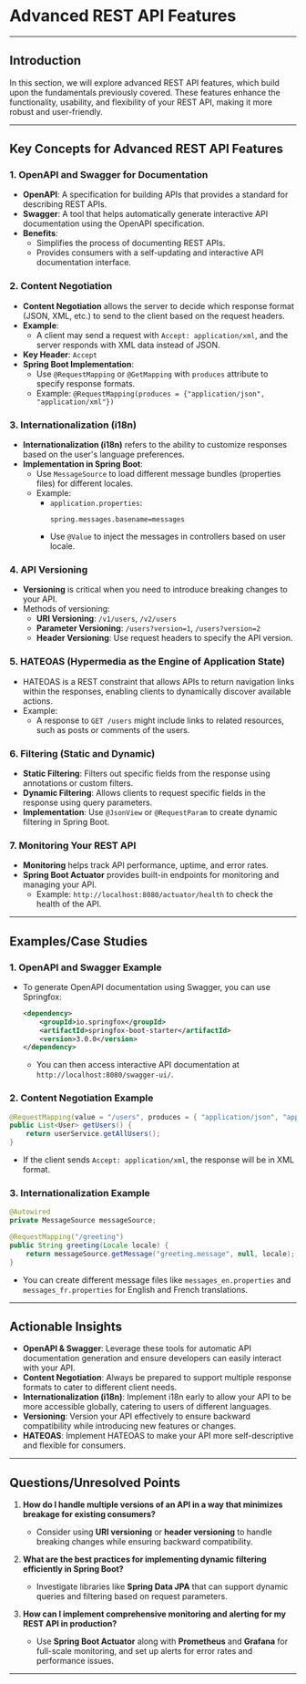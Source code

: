 # Advanced REST API Features

---

## **Introduction**

In this section, we will explore advanced REST API features, which build upon the fundamentals previously covered. These features enhance the functionality, usability, and flexibility of your REST API, making it more robust and user-friendly.

---

## **Key Concepts for Advanced REST API Features**

### **1. OpenAPI and Swagger for Documentation**

- **OpenAPI**: A specification for building APIs that provides a standard for describing REST APIs.
- **Swagger**: A tool that helps automatically generate interactive API documentation using the OpenAPI specification.
- **Benefits**:
  - Simplifies the process of documenting REST APIs.
  - Provides consumers with a self-updating and interactive API documentation interface.

### **2. Content Negotiation**

- **Content Negotiation** allows the server to decide which response format (JSON, XML, etc.) to send to the client based on the request headers.
- **Example**: 
  - A client may send a request with `Accept: application/xml`, and the server responds with XML data instead of JSON.
- **Key Header**: `Accept`
- **Spring Boot Implementation**:
  - Use `@RequestMapping` or `@GetMapping` with `produces` attribute to specify response formats.
  - Example: `@RequestMapping(produces = {"application/json", "application/xml"})`

### **3. Internationalization (i18n)**

- **Internationalization (i18n)** refers to the ability to customize responses based on the user's language preferences.
- **Implementation in Spring Boot**:
  - Use `MessageSource` to load different message bundles (properties files) for different locales.
  - Example:
    - `application.properties`:
      ```
      spring.messages.basename=messages
      ```
    - Use `@Value` to inject the messages in controllers based on user locale.

### **4. API Versioning**

- **Versioning** is critical when you need to introduce breaking changes to your API.
- Methods of versioning:
  - **URI Versioning**: `/v1/users`, `/v2/users`
  - **Parameter Versioning**: `/users?version=1`, `/users?version=2`
  - **Header Versioning**: Use request headers to specify the API version.

### **5. HATEOAS (Hypermedia as the Engine of Application State)**

- HATEOAS is a REST constraint that allows APIs to return navigation links within the responses, enabling clients to dynamically discover available actions.
- Example:
  - A response to `GET /users` might include links to related resources, such as posts or comments of the users.

### **6. Filtering (Static and Dynamic)**

- **Static Filtering**: Filters out specific fields from the response using annotations or custom filters.
- **Dynamic Filtering**: Allows clients to request specific fields in the response using query parameters.
- **Implementation**: Use `@JsonView` or `@RequestParam` to create dynamic filtering in Spring Boot.

### **7. Monitoring Your REST API**

- **Monitoring** helps track API performance, uptime, and error rates.
- **Spring Boot Actuator** provides built-in endpoints for monitoring and managing your API.
  - Example: `http://localhost:8080/actuator/health` to check the health of the API.

---

## **Examples/Case Studies**

### **1. OpenAPI and Swagger Example**

- To generate OpenAPI documentation using Swagger, you can use Springfox:
  ```xml
  <dependency>
      <groupId>io.springfox</groupId>
      <artifactId>springfox-boot-starter</artifactId>
      <version>3.0.0</version>
  </dependency>
  ```

  - You can then access interactive API documentation at `http://localhost:8080/swagger-ui/`.

### **2. Content Negotiation Example**

```java
@RequestMapping(value = "/users", produces = { "application/json", "application/xml" })
public List<User> getUsers() {
    return userService.getAllUsers();
}
```

- If the client sends `Accept: application/xml`, the response will be in XML format.

### **3. Internationalization Example**

```java
@Autowired
private MessageSource messageSource;

@RequestMapping("/greeting")
public String greeting(Locale locale) {
    return messageSource.getMessage("greeting.message", null, locale);
}
```

- You can create different message files like `messages_en.properties` and `messages_fr.properties` for English and French translations.

---

## **Actionable Insights**

- **OpenAPI & Swagger**: Leverage these tools for automatic API documentation generation and ensure developers can easily interact with your API.
- **Content Negotiation**: Always be prepared to support multiple response formats to cater to different client needs.
- **Internationalization (i18n)**: Implement i18n early to allow your API to be more accessible globally, catering to users of different languages.
- **Versioning**: Version your API effectively to ensure backward compatibility while introducing new features or changes.
- **HATEOAS**: Implement HATEOAS to make your API more self-descriptive and flexible for consumers.

---

## **Questions/Unresolved Points**

1. **How do I handle multiple versions of an API in a way that minimizes breakage for existing consumers?**
   - Consider using **URI versioning** or **header versioning** to handle breaking changes while ensuring backward compatibility.
   
2. **What are the best practices for implementing dynamic filtering efficiently in Spring Boot?**
   - Investigate libraries like **Spring Data JPA** that can support dynamic queries and filtering based on request parameters.

3. **How can I implement comprehensive monitoring and alerting for my REST API in production?**
   - Use **Spring Boot Actuator** along with **Prometheus** and **Grafana** for full-scale monitoring, and set up alerts for error rates and performance issues.

---